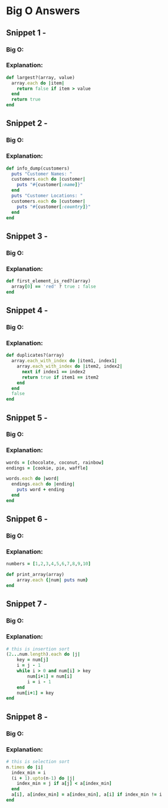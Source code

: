 # Big O Answers

## Snippet 1 -
### Big O:
### Explanation:
```ruby
def largest?(array, value)
  array.each do |item|
    return false if item > value
  end
  return true
end
```


## Snippet 2 -
### Big O:
### Explanation:

```ruby
def info_dump(customers)
  puts "Customer Names: "
  customers.each do |customer|
    puts "#{customer[:name]}"
  end
  puts "Customer Locations: "
  customers.each do |customer|
    puts "#{customer[:country]}"
  end
end
```

## Snippet 3 -
### Big O:
### Explanation:

```ruby
def first_element_is_red?(array)
  array[0] == 'red' ? true : false
end
```

## Snippet 4 -
### Big O:
### Explanation:

```ruby
def duplicates?(array)
  array.each_with_index do |item1, index1|
    array.each_with_index do |item2, index2|
      next if index1 == index2
      return true if item1 == item2
    end
  end
  false
end
```

## Snippet 5 -
### Big O:
### Explanation:

```ruby
words = [chocolate, coconut, rainbow]
endings = [cookie, pie, waffle]

words.each do |word|
  endings.each do |ending|
    puts word + ending
  end
end
```

## Snippet 6 -
### Big O:
### Explanation:

```ruby
numbers = [1,2,3,4,5,6,7,8,9,10]

def print_array(array)
    array.each {|num| puts num}
end
```

## Snippet 7 -
### Big O:
### Explanation:

```ruby
# this is insertion sort
(2...num.length).each do |j|
    key = num[j]
    i = j - 1
    while i > 0 and num[i] > key
        num[i+1] = num[i]
        i = i - 1
    end
    num[i+1] = key
end
```

## Snippet 8 -
### Big O:
### Explanation:

```ruby
# this is selection sort
n.times do |i|
  index_min = i
  (i + 1).upto(n-1) do |j|
    index_min = j if a[j] < a[index_min]
  end
  a[i], a[index_min] = a[index_min], a[i] if index_min != i
end
```